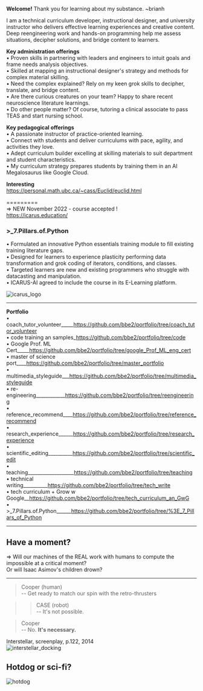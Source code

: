 **Welcome!** Thank you for learning about my substance. ~brianh

I am a technical curriculum developer, instructional designer, and university instructor who delivers effective
learning experiences and creative content. Deep reengineering work and hands-on programming help me assess
situations, decipher solutions, and bridge content to learners.  

**Key administration offerings**  
• Proven skills in partnering with leaders and engineers to intuit goals and frame needs analysis objectives.  
• Skilled at mapping an instructional designer's strategy and methods for complex material skilling.  
• Need the complex explained? Rely on my keen grok skills to decipher, translate, and bridge content.  
• Are there curious creatures on your team? Happy to share recent neuroscience literature learnings.   
• Do other people matter? Of course, tutoring a clinical associate to pass TEAS and start nursing school.  

**Key pedagogical offerings**  
• A passionate instructor of practice-oriented learning.  
• Connect with students and deliver curriculums with pace, agility, and activities they love.   
• Adept curriculum builder excelling at skilling materials to suit department and student characteristics.  
• My curriculum strategy prepares students by training them in an AI Megalosaurus like Google Cloud.

**Interesting**  
https://personal.math.ubc.ca/~cass/Euclid/euclid.html  

=========  
=> NEW November 2022 - course accepted !  
https://icarus.education/  
### >_7.Pillars.of.Python   

•	Formulated an innovative Python essentials training module to fill existing training literature gaps.  
•	Designed for learners to experience plasticity performing data transformation and grok coding of iterators, conditions, and classes.  
•	Targeted learners are new and existing programmers who struggle with datacasting and manipulation.  
•	ICARUS-AI agreed to include the course in its E-Learning platform.  


![icarus_logo](https://user-images.githubusercontent.com/59778456/205196459-ec0a160b-b25a-42b4-b862-5ade0714e05a.JPG)  

---------

**Portfolio**  
• coach_tutor_volunteer_____https://github.com/bbe2/portfolio/tree/coach_tutor_volunteer  
• code training an samples_https://github.com/bbe2/portfolio/tree/code  
• Google Prof. ML Cert_____https://github.com/bbe2/portfolio/tree/google_Prof_ML_eng_cert  
• master of science port____https://github.com/bbe2/portfolio/tree/master_portfolio  
• multimedia_styleguide___https://github.com/bbe2/portfolio/tree/multimedia_styleguide  
• re-engineering____________https://github.com/bbe2/portfolio/tree/reengineering  
• reference_recommend____https://github.com/bbe2/portfolio/tree/reference_recommend  
• research_experience______https://github.com/bbe2/portfolio/tree/research_experience  
• scientific_editing__________https://github.com/bbe2/portfolio/tree/scientific_edit  
• teaching___________________https://github.com/bbe2/portfolio/tree/teaching  
• technical writing__________https://github.com/bbe2/portfolio/tree/tech_write  
• tech curriculum + Grow w Google__https://github.com/bbe2/portfolio/tree/tech_curriculum_an_GwG  
• >_7.Pillars.of.Python______https://github.com/bbe2/portfolio/tree/%3E_7_Pillars_of_Python  

--------------
## Have a moment?  
=> Will our machines of the REAL work with humans to compute the impossible at a critical moment?  
Or will Isaac Asimov's children drown?  

---------

> Cooper (human)  
> -- Get ready to match our spin with the retro-thrusters  


>> CASE (robot)  
>> -- It's not possible.  


> Cooper  
> -- No. **It's necessary.**  


Interstellar, screenplay, p.122, 2014  
![interstellar_docking](https://user-images.githubusercontent.com/59778456/200317941-8f81370f-bc52-465b-884f-547688374899.JPG)

## Hotdog or sci-fi?
![hotdog](https://user-images.githubusercontent.com/59778456/205523364-fdac8740-d6ff-4c4f-b3d6-dd5ecadb2c78.JPG)
